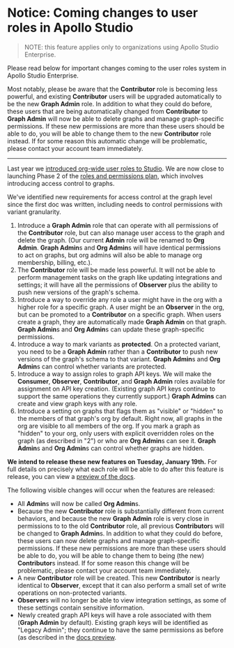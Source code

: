 # Notice: Coming changes to user roles in Apollo Studio

> NOTE: this feature applies only to organizations using Apollo Studio Enterprise.

Please read below for important changes coming to the user roles system in Apollo Studio Enterprise. 

Most notably, please be aware that the **Contributor** role is becoming less powerful, and existing **Contributor** users will be upgraded automatically to be the new **Graph Admin** role. In addition to what they could do before, these users that are being automatically changed from **Contributor** to **Graph Admin** will now be able to delete graphs and manage graph-specific permissions. If these new permissions are more than these users should be able to do, you will be able to change them to the new **Contributor** role instead. If for some reason this automatic change will be problematic, please contact your account team immediately.

---

Last year we [introduced org-wide user roles to Studio](https://www.apollographql.com/docs/studio/org/members/#member-roles). We are now close to launching Phase 2 of the [roles and permissions plan](https://github.com/apollographql/apollo-studio-community/blob/main/preview-docs/UserRoles.md), which involves introducing access control to graphs.

We've identified new requirements for access control at the graph level since the first doc was written, including needs to control permissions with variant granularity.

1. Introduce a **Graph Admin** role that can operate with all permissions of the **Contributor** role, but can also manage user access to the graph and delete the graph. (Our current **Admin** role will be renamed to **Org Admin**. **Graph Admin**s and **Org Admin**s will have identical permissions to act on graphs, but org admins will also be able to manage org membership, billing, etc.).
2. The **Contributor** role will be made less powerful. It will not be able to perform management tasks on the graph like updating integrations and settings; it will have all the permissions of **Observer** plus the ability to push new versions of the graph's schema.
3. Introduce a way to override any role a user might have in the org with a higher role for a specific graph. A user might be an **Observer** in the org, but can be promoted to a **Contributor** on a specific graph. When users create a graph, they are automatically made **Graph Admin** on that graph. **Graph Admin**s and **Org Admin**s can update these graph-specific permissions.
4. Introduce a way to mark variants as **protected**. On a protected variant, you need to be a **Graph Admin** rather than a **Contributor** to push new versions of the graph's schema to that variant. **Graph Admin**s and **Org Admin**s can control whether variants are protected.
5. Introduce a way to assign roles to graph API keys. We will make the **Consumer**, **Observer**, **Contributor**, and **Graph Admin** roles available for assignment on API key creation. (Existing graph API keys continue to support the same operations they currently support.) **Graph Admins** can create and view graph keys with any role.
6. Introduce a setting on graphs that flags them as "visible" or "hidden" to the members of that graph's org by default. Right now, all graphs in the org are visible to all members of the org. If you mark a graph as "hidden" to your org, only users with explicit overridden roles on the graph (as described in "2") or who are **Org Admin**s can see it. **Graph Admin**s and **Org Admin**s can control whether graphs are hidden.


**We intend to release these new features on Tuesday, January 19th.** For full details on precisely what each role will be able to do after this feature is release, you can view a [preview of the docs](https://deploy-preview-1080--studio-docs.netlify.app/bdocs/studio/org/members/).

The following visible changes will occur when the features are released:

- All **Admin**s will now be called **Org Admin**s.
- Because the new **Contributor** role is substantially different from current behaviors, and because the new **Graph Admin** role is very close in permissions to to the old **Contributor** role, all previous **Contributor**s will be changed to **Graph Admin**s. In addition to what they could do before, these users can now delete graphs and manage graph-specific permissions. If these new permissions are more than these users should be able to do, you will be able to change them to being (the new) **Contributor**s instead. If for some reason this change will be problematic, please contact your account team immediately.
- A new **Contributor** role will be created. This new **Contributor** is nearly identical to **Observer**, except that it can also perform a small set of write operations on non-protected variants.
- **Observer**s will no longer be able to view integration settings, as some of these settings contain sensitive information.
- Newly created graph API keys will have a role associated with them (**Graph Admin** by default). Existing graph keys will be identified as "Legacy Admin"; they continue to have the same permissions as before (as described in the [docs preview](https://deploy-preview-1080--studio-docs.netlify.app/bdocs/studio/org/members/#graph-key-roles).
